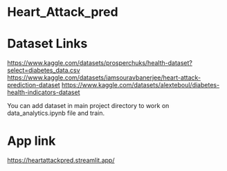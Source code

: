 # Heart_Attack_pred

# Dataset Links
https://www.kaggle.com/datasets/prosperchuks/health-dataset?select=diabetes_data.csv
https://www.kaggle.com/datasets/iamsouravbanerjee/heart-attack-prediction-dataset
https://www.kaggle.com/datasets/alexteboul/diabetes-health-indicators-dataset

You can add dataset in main project directory to work on data_analytics.ipynb file and train.

# App link

https://heartattackpred.streamlit.app/
